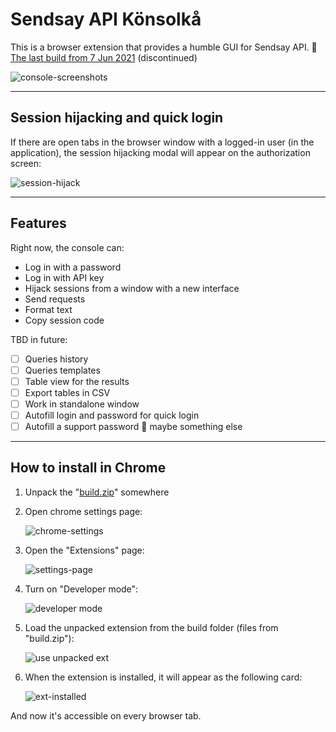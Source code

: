 # Sendsay API Könsolkå
This is a browser extension that provides a humble GUI for Sendsay API. 💾 [The last build from 7 Jun 2021](https://github.com/alexander-litvinovich/api-konsolka/blob/master/build.zip) (discontinued)

![console-screenshots](https://github.com/alexander-litvinovich/api-konsolka/assets/11630525/4f4ad5a3-0d86-4750-aa52-7cab2e186495)

---

## Session hijacking and quick login
If there are open tabs in the browser window with a logged-in user (in the application), the session hijacking modal will appear on the authorization screen:

![session-hijack](https://github.com/alexander-litvinovich/api-konsolka/assets/11630525/54a6927f-c572-4633-b165-9024f573e548)

---

## Features
Right now, the console can:
- Log in with a password
- Log in with API key
- Hijack sessions from a window with a new interface
- Send requests
- Format text
- Copy session code

TBD in future:
- [ ]  Queries history
- [ ]  Queries templates
- [ ]  Table view for the results
- [ ]  Export tables in CSV
- [ ]  Work in standalone window
- [ ]  Autofill login and password for quick login
- [ ]  Autofill a support password
🤔 maybe something else

---

## How to install in Chrome
1. Unpack the "[build.zip](https://github.com/alexander-litvinovich/api-konsolka/blob/master/build.zip)" somewhere

2. Open chrome settings page:

   ![chrome-settings](https://github.com/alexander-litvinovich/api-konsolka/assets/11630525/32df9959-00dd-48e2-9967-f7b941e5bf4b)
   
4. Open the "Extensions" page:

   ![settings-page](https://github.com/alexander-litvinovich/api-konsolka/assets/11630525/2b949fea-cf26-4767-8a34-e6e74bf0316d)

5. Turn on "Developer mode":

   ![developer mode](https://github.com/alexander-litvinovich/api-konsolka/assets/11630525/f621ef87-e000-44da-a789-0cc19077d4fc)

6. Load the unpacked extension from the build folder (files from "build.zip"):

   ![use unpacked ext](https://github.com/alexander-litvinovich/api-konsolka/assets/11630525/f3ec411d-38af-4f1d-a38b-959fd8676913)

7. When the extension is installed, it will appear as the following card:

   ![ext-installed](https://github.com/alexander-litvinovich/api-konsolka/assets/11630525/a19bcb56-015a-4ae7-b6a4-d7cd3f25b5b0)

And now it's accessible on every browser tab.
